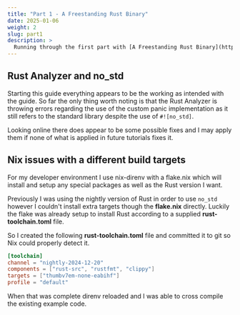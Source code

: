 ```yaml
---
title: "Part 1 - A Freestanding Rust Binary"
date: 2025-01-06
weight: 2
slug: part1
description: >
  Running through the first part with [A Freestanding Rust Binary](https://os.phil-opp.com/freestanding-rust-binary/)
---
```


## Rust Analyzer and **no_std**
Starting this guide everything appears to be the working as intended with the guide. So far the only thing worth noting is that
the Rust Analyzer is throwing errors regarding the use of the custom panic implementation as it still refers to the standard
library despite the use of `#![no_std]`.

Looking online there does appear to be some possible fixes and I may apply them if none of what is applied in future tutorials
fixes it.

## Nix issues with a different build targets
For my developer environment I use nix-direnv with a flake.nix which will install and setup any special packages as well as the
Rust version I want.

Previously I was using the nightly version of Rust in order to use `no_std` however I couldn't install extra targets though
the **flake.nix** directly. Luckily the flake was already setup to install Rust according to a supplied **rust-toolchain.toml**
file.

So I created the following **rust-toolchain.toml** file and committed it to git so Nix could properly detect it.
```toml
[toolchain]
channel = "nightly-2024-12-20"
components = ["rust-src", "rustfmt", "clippy"]
targets = ["thumbv7em-none-eabihf"]
profile = "default"  
```

When that was complete direnv reloaded and I was able to cross compile the existing example code.
